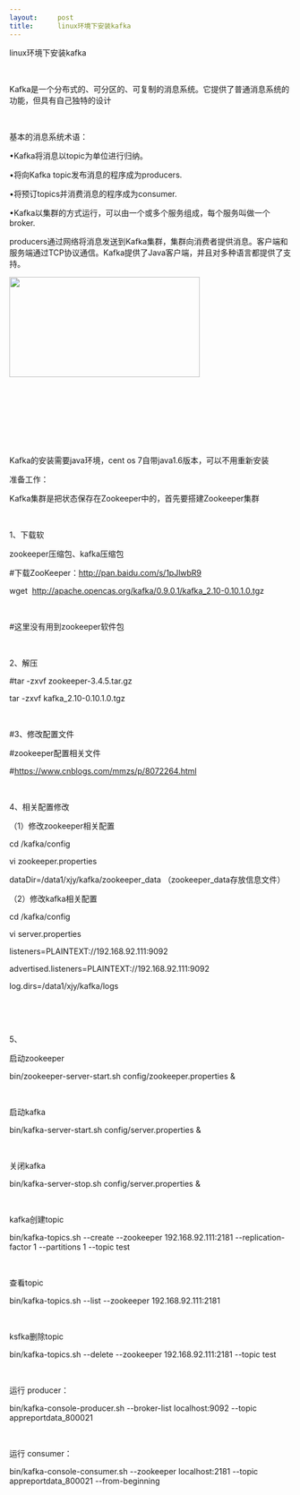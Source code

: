 ```yaml
---
layout:     post
title:      linux环境下安装kafka
---
```

<div id="article_content" class="article_content clearfix csdn-tracking-statistics" data-pid="blog" data-mod="popu_307" data-dsm="post">
								            <link rel="stylesheet" href="https://csdnimg.cn/release/phoenix/template/css/ck_htmledit_views-f76675cdea.css">
						<div class="htmledit_views" id="content_views">
                <p>linux环境下安装kafka</p>

<p> </p>

<p>Kafka是一个分布式的、可分区的、可复制的消息系统。它提供了普通消息系统的功能，但具有自己独特的设计</p>

<p> </p>

<p>基本的消息系统术语：</p>

<p>•Kafka将消息以topic为单位进行归纳。</p>

<p>•将向Kafka topic发布消息的程序成为producers.</p>

<p>•将预订topics并消费消息的程序成为consumer.</p>

<p>•Kafka以集群的方式运行，可以由一个或多个服务组成，每个服务叫做一个broker.</p>

<p>producers通过网络将消息发送到Kafka集群，集群向消费者提供消息。客户端和服务端通过TCP协议通信。Kafka提供了Java客户端，并且对多种语言都提供了支持。</p>

<p><img alt="" class="has" height="179" src="https://img-blog.csdn.net/20180730165306165?watermark/2/text/aHR0cHM6Ly9ibG9nLmNzZG4ubmV0L3h1ZWppbnlhbjEyMw==/font/5a6L5L2T/fontsize/400/fill/I0JBQkFCMA==/dissolve/70" width="340"></p>

<p></p>

<p> </p>

<p> </p>

<p> </p>

<p> </p>

<p>Kafka的安装需要java环境，cent os 7自带java1.6版本，可以不用重新安装</p>

<p>准备工作：</p>

<p>Kafka集群是把状态保存在Zookeeper中的，首先要搭建Zookeeper集群</p>

<p> </p>

<p>1、下载软</p>

<p>zookeeper压缩包、kafka压缩包</p>

<p>#下载ZooKeeper：<a href="http://pan.baidu.com/s/1pJlwbR9" rel="nofollow">http://pan.baidu.com/s/1pJlwbR9</a></p>

<p>wget  <a href="http://apache.opencas.org/kafka/0.9.0.1/kafka_2.10-0.10.1.0.tg" rel="nofollow">http://apache.opencas.org/kafka/0.9.0.1/kafka_2.10-0.10.1.0.tg</a>z</p>

<p> </p>

<p>#这里没有用到zookeeper软件包</p>

<p> </p>

<p>2、解压</p>

<p>#tar -zxvf zookeeper-3.4.5.tar.gz</p>

<p>tar -zxvf kafka_2.10-0.10.1.0.tgz</p>

<p> </p>

<p>#3、修改配置文件</p>

<p>#zookeeper配置相关文件</p>

<p>#<a href="https://www.cnblogs.com/mmzs/p/8072264.html" rel="nofollow">https://www.cnblogs.com/mmzs/p/8072264.html</a></p>

<p> </p>

<p>4、相关配置修改</p>

<p>（1）修改zookeeper相关配置</p>

<p>cd /kafka/config</p>

<p>vi zookeeper.properties</p>

<p>dataDir=/data1/xjy/kafka/zookeeper_data （zookeeper_data存放信息文件）</p>

<p>（2）修改kafka相关配置</p>

<p>cd /kafka/config</p>

<p>vi server.properties</p>

<p>listeners=PLAINTEXT://192.168.92.111:9092</p>

<p>advertised.listeners=PLAINTEXT://192.168.92.111:9092</p>

<p>log.dirs=/data1/xjy/kafka/logs</p>

<p> </p>

<p> </p>

<p>5、</p>

<p>启动zookeeper</p>

<p>bin/zookeeper-server-start.sh config/zookeeper.properties &amp;</p>

<p> </p>

<p>启动kafka</p>

<p>bin/kafka-server-start.sh config/server.properties &amp;</p>

<p> </p>

<p>关闭kafka</p>

<p>bin/kafka-server-stop.sh config/server.properties &amp;</p>

<p> </p>

<p>kafka创建topic</p>

<p>bin/kafka-topics.sh --create --zookeeper 192.168.92.111:2181 --replication-factor 1 --partitions 1 --topic test</p>

<p> </p>

<p>查看topic</p>

<p>bin/kafka-topics.sh --list --zookeeper 192.168.92.111:2181</p>

<p> </p>

<p>ksfka删除topic</p>

<p>bin/kafka-topics.sh --delete --zookeeper 192.168.92.111:2181 --topic test</p>

<p> </p>

<p>运行 producer：</p>

<p>bin/kafka-console-producer.sh --broker-list localhost:9092 --topic appreportdata_800021</p>

<p> </p>

<p>运行 consumer：</p>

<p>bin/kafka-console-consumer.sh --zookeeper localhost:2181 --topic appreportdata_800021 --from-beginning</p>

<p> </p>

<p> </p>

<p> </p>

<p> </p>

<p> </p>

<p> </p>

<p> </p>

<p> </p>

<p> </p>

<p> </p>

<p> </p>

<p></p>            </div>
                </div>
